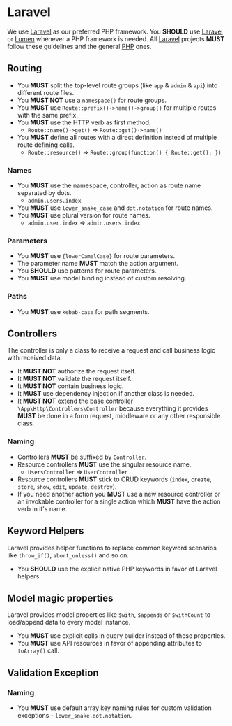 # Laravel

We use [Laravel] as our preferred PHP framework.
You **SHOULD** use [Laravel] or [Lumen] whenever a PHP framework is needed.
All [Laravel] projects **MUST** follow these guidelines and the general [PHP](/php) ones.

## Routing

* You **MUST** split the top-level route groups (like `app` & `admin` & `api`) into different route files.
* You **MUST NOT** use a `namespace()` for route groups.
* You **MUST** use `Route::prefix()->name()->group()` for multiple routes with the same prefix.
* You **MUST** use the HTTP verb as first method.
  * `Route::name()->get()` => `Route::get()->name()`
* You **MUST** define all routes with a direct definition instead of multiple route defining calls.
  * `Route::resource()` => `Route::group(function() { Route::get(); })`

### Names

* You **MUST** use the namespace, controller, action as route name separated by dots.
  * `admin.users.index`
* You **MUST** use `lower_snake_case` and `dot.notation` for route names.
* You **MUST** use plural version for route names.
  * `admin.user.index` => `admin.users.index`

### Parameters

* You **MUST** use `{lowerCamelCase}` for route parameters.
* The parameter name **MUST** match the action argument.
* You **SHOULD** use patterns for route parameters.
* You **MUST** use model binding instead of custom resolving.

### Paths

* You **MUST** use `kebab-case` for path segments.

## Controllers

The controller is only a class to receive a request and call business logic with received data.

* It **MUST NOT** authorize the request itself.
* It **MUST NOT** validate the request itself.
* It **MUST NOT** contain business logic.
* It **MUST** use dependency injection if another class is needed.
* It **MUST NOT** extend the base controller `\App\Http\Controllers\Controller` because everything it provides **MUST** be done in a form request, middleware or any other responsible class.

### Naming

* Controllers **MUST** be suffixed by `Controller`.
* Resource controllers **MUST** use the singular resource name.
  * `UsersController` => `UserController`
* Resource controllers **MUST** stick to CRUD keywords (`index`, `create`, `store`, `show`, `edit`, `update`, `destroy`).
* If you need another action you **MUST** use a new resource controller or an invokable controller for a single action which **MUST** have the action verb in it's name.

## Keyword Helpers

Laravel provides helper functions to replace common keyword scenarios like `throw_if()`, `abort_unless()` and so on.

* You **SHOULD** use the explicit native PHP keywords in favor of Laravel helpers.

## Model magic properties

Laravel provides model properties like `$with`, `$appends` or `$withCount` to load/append data to every model instance.

* You **MUST** use explicit calls in query builder instead of these properties.
* You **MUST** use API resources in favor of appending attributes to `toArray()` call.

## Validation Exception

### Naming

* You **MUST** use default array key naming rules for custom validation exceptions - `lower_snake.dot.notation`.

[Laravel]: https://laravel.com
[Lumen]: https://lumen.laravel.com
